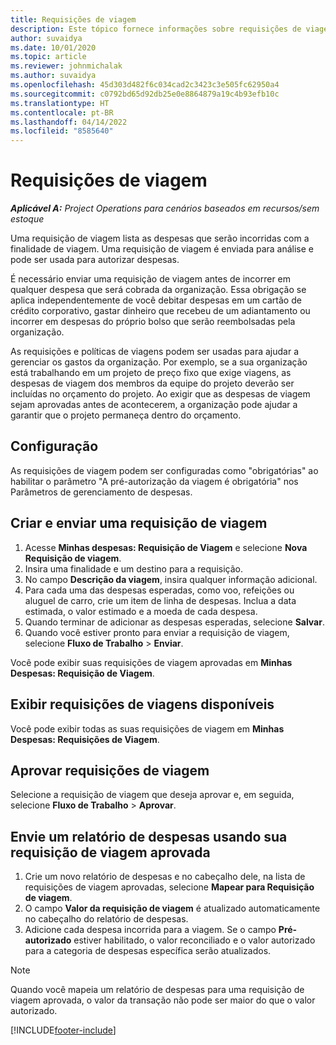 ```yaml
---
title: Requisições de viagem
description: Este tópico fornece informações sobre requisições de viagem.
author: suvaidya
ms.date: 10/01/2020
ms.topic: article
ms.reviewer: johnmichalak
ms.author: suvaidya
ms.openlocfilehash: 45d303d482f6c034cad2c3423c3e505fc62950a4
ms.sourcegitcommit: c0792bd65d92db25e0e8864879a19c4b93efb10c
ms.translationtype: HT
ms.contentlocale: pt-BR
ms.lasthandoff: 04/14/2022
ms.locfileid: "8585640"
---
```

# <a name="travel-requisitions"></a>Requisições de viagem

_**Aplicável A:** Project Operations para cenários baseados em recursos/sem estoque_

Uma requisição de viagem lista as despesas que serão incorridas com a finalidade de viagem. Uma requisição de viagem é enviada para análise e pode ser usada para autorizar despesas.

É necessário enviar uma requisição de viagem antes de incorrer em qualquer despesa que será cobrada da organização. Essa obrigação se aplica independentemente de você debitar despesas em um cartão de crédito corporativo, gastar dinheiro que recebeu de um adiantamento ou incorrer em despesas do próprio bolso que serão reembolsadas pela organização.

As requisições e políticas de viagens podem ser usadas para ajudar a gerenciar os gastos da organização. Por exemplo, se a sua organização está trabalhando em um projeto de preço fixo que exige viagens, as despesas de viagem dos membros da equipe do projeto deverão ser incluídas no orçamento do projeto. Ao exigir que as despesas de viagem sejam aprovadas antes de acontecerem, a organização pode ajudar a garantir que o projeto permaneça dentro do orçamento.

## <a name="configuration"></a>Configuração 

As requisições de viagem podem ser configuradas como "obrigatórias" ao habilitar o parâmetro "A pré-autorização da viagem é obrigatória" nos Parâmetros de gerenciamento de despesas. 

## <a name="create-and-submit-a-travel-requisition"></a>Criar e enviar uma requisição de viagem

1. Acesse **Minhas despesas: Requisição de Viagem** e selecione **Nova Requisição de viagem**.
2. Insira uma finalidade e um destino para a requisição.
3. No campo **Descrição da viagem**, insira qualquer informação adicional. 
4. Para cada uma das despesas esperadas, como voo, refeições ou aluguel de carro, crie um item de linha de despesas. Inclua a data estimada, o valor estimado e a moeda de cada despesa. 
5. Quando terminar de adicionar as despesas esperadas, selecione **Salvar**.
6. Quando você estiver pronto para enviar a requisição de viagem, selecione **Fluxo de Trabalho** > **Enviar**.

Você pode exibir suas requisições de viagem aprovadas em **Minhas Despesas: Requisição de Viagem**. 

## <a name="view-available-travel-requisitions"></a>Exibir requisições de viagens disponíveis

Você pode exibir todas as suas requisições de viagem em **Minhas Despesas: Requisições de Viagem**.

## <a name="approve-travel-requisitions"></a>Aprovar requisições de viagem

Selecione a requisição de viagem que deseja aprovar e, em seguida, selecione **Fluxo de Trabalho** > **Aprovar**.  

## <a name="submit-an-expense-report-using-your-approved-travel-requisition"></a>Envie um relatório de despesas usando sua requisição de viagem aprovada

1. Crie um novo relatório de despesas e no cabeçalho dele, na lista de requisições de viagem aprovadas, selecione **Mapear para Requisição de viagem**.
2. O campo **Valor da requisição de viagem** é atualizado automaticamente no cabeçalho do relatório de despesas.
3. Adicione cada despesa incorrida para a viagem. Se o campo **Pré-autorizado** estiver habilitado, o valor reconciliado e o valor autorizado para a categoria de despesas específica serão atualizados.

> [!NOTE]
> Quando você mapeia um relatório de despesas para uma requisição de viagem aprovada, o valor da transação não pode ser maior do que o valor autorizado. 


[!INCLUDE[footer-include](../includes/footer-banner.md)]